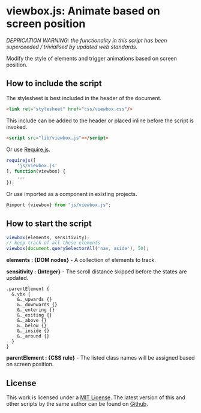 # viewbox.js: Animate based on screen position

*DEPRICATION WARNING: the functionality in this script has been superceeded / trivialised by updated web standards.*

Modify the style of elements and trigger animations based on screen position.

## How to include the script

The stylesheet is best included in the header of the document.

```html
<link rel="stylesheet" href="css/viewbox.css"/>
```

This include can be added to the header or placed inline before the script is invoked.

```html
<script src="lib/viewbox.js"></script>
```

Or use [Require.js](https://requirejs.org/).

```js
requirejs([
	'js/viewbox.js'
], function(viewbox) {
	...
});
```

Or use imported as a component in existing projects.

```js
@import {viewbox} from "js/viewbox.js";
```

## How to start the script

```javascript
viewbox(elements, sensitivity);
// keep track of all these elements
viewbox(document.querySelectorAll('nav, aside'), 50);
```

**elements : {DOM nodes}** - A collection of elements to track.

**sensitivity : {Integer}** - The scroll distance skipped before the states are updated.

```less
.parentElement {
  &.vbx {
    &._upwards {}
    &._downwards {}
    &._entering {}
    &._exiting {}
    &._above {}
    &._below {}
    &._inside {}
    &._around {}
  }
}
```

**parentElement : {CSS rule}** - The listed class names will be assigned based on screen position.

## License

This work is licensed under a [MIT License](https://opensource.org/licenses/MIT). The latest version of this and other scripts by the same author can be found on [Github](https://github.com/WoollyMittens).
